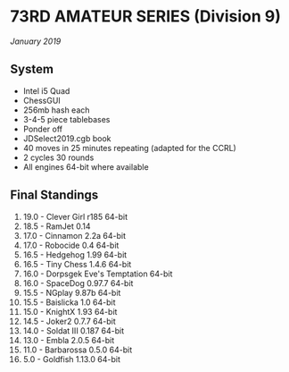 # 73RD AMATEUR SERIES (Division 9)
*January 2019*

## System

- Intel i5 Quad
- ChessGUI
- 256mb hash each
- 3-4-5 piece tablebases
- Ponder off
- JDSelect2019.cgb book
- 40 moves in 25 minutes repeating (adapted for the CCRL)
- 2 cycles 30 rounds
- All engines 64-bit where available

## Final Standings

1. 19.0 - Clever Girl r185 64-bit
2. 18.5 - RamJet 0.14
3. 17.0 - Cinnamon 2.2a 64-bit
4. 17.0 - Robocide 0.4 64-bit
5. 16.5 - Hedgehog 1.99 64-bit
6. 16.5 - Tiny Chess 1.4.6 64-bit
7. 16.0 - Dorpsgek Eve's Temptation 64-bit
8. 16.0 - SpaceDog 0.97.7 64-bit
9. 15.5 - NGplay 9.87b 64-bit
10. 15.5 - Baislicka 1.0 64-bit
11. 15.0 - KnightX 1.93 64-bit
12. 14.5 - Joker2 0.7.7 64-bit
13. 14.0 - Soldat III 0.187 64-bit
14. 13.0 - Embla 2.0.5 64-bit
15. 11.0 - Barbarossa 0.5.0 64-bit
16. 5.0 - Goldfish 1.13.0 64-bit